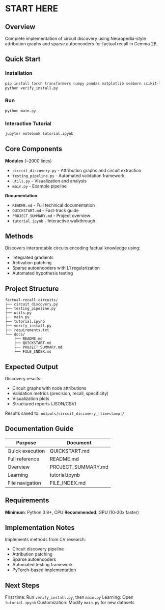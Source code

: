 # START HERE

## Overview

Complete implementation of circuit discovery using Neuropedia-style attribution graphs and sparse autoencoders for factual recall in Gemma 2B.

## Quick Start

### Installation
```bash
pip install torch transformers numpy pandas matplotlib seaborn scikit-learn einops tqdm jupyter
python verify_install.py
```

### Run
```bash
python main.py
```

### Interactive Tutorial
```bash
jupyter notebook tutorial.ipynb
```

## Core Components

**Modules** (~2000 lines)
- `circuit_discovery.py` - Attribution graphs and circuit extraction
- `testing_pipeline.py` - Automated validation framework
- `utils.py` - Visualization and analysis
- `main.py` - Example pipeline

**Documentation**
- `README.md` - Full technical documentation
- `QUICKSTART.md` - Fast-track guide
- `PROJECT_SUMMARY.md` - Project overview
- `tutorial.ipynb` - Interactive walkthrough

## Methods

Discovers interpretable circuits encoding factual knowledge using:
- Integrated gradients
- Activation patching
- Sparse autoencoders with L1 regularization
- Automated hypothesis testing

## Project Structure

```
factual-recall-circuits/
├── circuit_discovery.py
├── testing_pipeline.py
├── utils.py
├── main.py
├── tutorial.ipynb
├── verify_install.py
├── requirements.txt
└── docs/
    ├── README.md
    ├── QUICKSTART.md
    ├── PROJECT_SUMMARY.md
    └── FILE_INDEX.md
```

## Expected Output

Discovery results:
- Circuit graphs with node attributions
- Validation metrics (precision, recall, specificity)
- Visualization plots
- Structured reports (JSON/CSV)

Results saved to: `outputs/circuit_discovery_[timestamp]/`

## Documentation Guide

| Purpose | Document |
|---------|----------|
| Quick execution | QUICKSTART.md |
| Full reference | README.md |
| Overview | PROJECT_SUMMARY.md |
| Learning | tutorial.ipynb |
| File navigation | FILE_INDEX.md |

## Requirements

**Minimum**: Python 3.8+, CPU
**Recommended**: GPU (10-20x faster)

## Implementation Notes

Implements methods from CV research:
- Circuit discovery pipeline
- Attribution patching
- Sparse autoencoders
- Automated testing framework
- PyTorch-based implementation

## Next Steps

First time: Run `verify_install.py`, then `main.py`
Learning: Open `tutorial.ipynb`
Customization: Modify `main.py` for new datasets